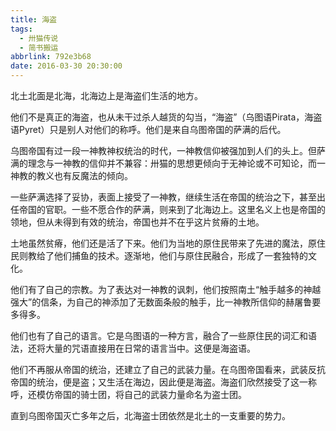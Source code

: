 ```yaml
---
title: 海盗
tags:
  - 卅猫传说
  - 简书搬运
abbrlink: 792e3b68
date: 2016-03-30 20:30:00
---
```


北土北面是北海，北海边上是海盗们生活的地方。

他们不是真正的海盗，也从未干过杀人越货的勾当，“海盗”（乌图语Pirata，海盗语Pyret）只是别人对他们的称呼。他们是来自乌图帝国的萨满的后代。

乌图帝国有过一段一神教神权统治的时代，一神教信仰被强加到人们的头上。但萨满的理念与一神教的信仰并不兼容：卅猫的思想更倾向于无神论或不可知论，而一神教的教义也有反魔法的倾向。

一些萨满选择了妥协，表面上接受了一神教，继续生活在帝国的统治之下，甚至出任帝国的官职。一些不愿合作的萨满，则来到了北海边上。这里名义上也是帝国的领地，但从未得到有效的统治，帝国也并不在乎这片贫瘠的土地。

土地虽然贫瘠，他们还是活了下来。他们为当地的原住民带来了先进的魔法，原住民则教给了他们捕鱼的技术。逐渐地，他们与原住民融合，形成了一套独特的文化。

他们有了自己的宗教。为了表达对一神教的讽刺，他们按照南土“触手越多的神越强大”的信条，为自己的神添加了无数面条般的触手，比一神教所信仰的赫屠鲁要多得多。

他们也有了自己的语言。它是乌图语的一种方言，融合了一些原住民的词汇和语法，还将大量的咒语直接用在日常的语言当中。这便是海盗语。

他们不再服从帝国的统治，还建立了自己的武装力量。在乌图帝国看来，武装反抗帝国的统治，便是盗；又生活在海边，因此便是海盗。海盗们欣然接受了这一称呼，还模仿帝国的骑士团，将自己的武装力量命名为盗士团。

直到乌图帝国灭亡多年之后，北海盗士团依然是北土的一支重要的势力。
